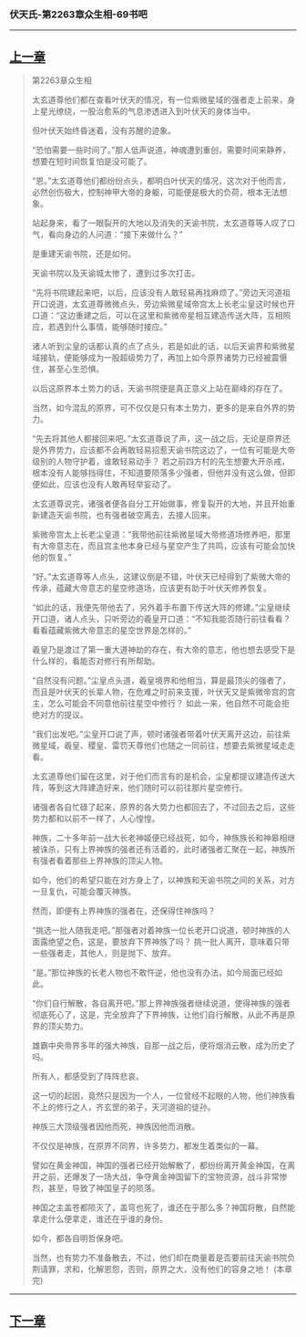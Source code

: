 ### 伏天氏-第2263章众生相-69书吧

--------
[上一章](./be2c36524b37931357e9b8969828dd1f.md)
--------


>
>
>
>第2263章众生相
>
>太玄道尊他们都在查看叶伏天的情况，有一位紫微星域的强者走上前来，身上星光缭绕，一股治愈系的气息渗透进入到叶伏天的身体当中。
>
>但叶伏天始终昏迷着，没有苏醒的迹象。
>
>“恐怕需要一些时间了。”那人低声说道，神魂遭到重创，需要时间来静养，想要在短时间恢复怕是没可能了。
>
>“恩。”太玄道尊他们都纷纷点头，都明白叶伏天的情况，这次对于他而言，必然创伤极大，控制神甲大帝的身躯，可能便是极大的负荷，根本无法想象。
>
>站起身来，看了一眼裂开的大地以及消失的天谕书院，太玄道尊等人叹了口气，看向身边的人问道：“接下来做什么？”
>
>是重建天谕书院，还是如何。
>
>天谕书院以及天谕城太惨了，遭到过多次打击。
>
>“先将书院建起来吧，以后，应该没有人敢轻易再找麻烦了。”旁边天河道祖开口说道，太玄道尊微微点头，旁边紫微星域帝宫太上长老尘皇这时候也开口道：“这边重建之后，可以在这里和紫微帝星相互建造传送大阵，互相照应，若遇到什么事情，能够随时接应。”
>
>诸人听到尘皇的话都认真的点了点头，若是如此的话，以后天谕界和紫微星域接轨，便能够成为一股超级势力了，再加上如今原界诸势力已经被震慑住，甚至心生恐惧。
>
>以后这原界本土势力的话，天谕书院便是真正意义上站在巅峰的存在了。
>
>当然，如今混乱的原界，可不仅仅是只有本土势力，更多的是来自外界的势力。
>
>“先去将其他人都接回来吧。”太玄道尊说了声，这一战之后，无论是原界还是外界势力，应该都不会再敢轻易招惹天谕书院这边了，一位有可能是大帝级别的人物守护着，谁敢轻易动手？
>若之前四方村的先生想要大开杀戒，根本没有人能够挡得住，不知道要陨落多少强者，但他并没有这么做，但即便如此，应该也没有人敢再轻举妄动了。
>
>太玄道尊说完，诸强者便各自分工开始做事，修复裂开的大地，并且开始重新建造天谕书院，也有强者破空离去，去接人回来。
>
>紫微帝宫太上长老尘皇道：“我带他前往紫微星域大帝修道场修养吧，那里有大帝意志在，而且宫主他本身已经与星空产生了共鸣，应该有可能会加快他的恢复。”
>
>“好。”太玄道尊等人点头，这建议倒是不错，叶伏天已经得到了紫微大帝的传承，蕴藏大帝意志的星空修道场，应该更有助于叶伏天修养恢复。
>
>“如此的话，我便先带他去了，另外着手布置下传送大阵的修建。”尘皇继续开口道，诸人点头，只听旁边的羲皇开口道：“不知我能否随行前往看看？看看蕴藏紫微大帝意志的星空世界是怎样的。”
>
>羲皇乃是渡过了第一重大道神劫的存在，有大帝的意志，他也想去感受下是什么样的，看能否对修行有所帮助。
>
>“自然没有问题。”尘皇点头道，羲皇境界和他相当，算是最顶尖的强者了，而且是叶伏天的长辈人物，在危难之时前来支援，叶伏天又是紫微帝宫的宫主，怎么可能会不同意他前往星空中修行？
>如此一来，他自然不可能会拒绝对方的提议。
>
>“我们出发吧。”尘皇开口说了声，顿时诸强者带着叶伏天离开这边，前往紫微星域，羲皇、稷皇、雷罚天尊他们也随之一同前往，想要去紫微星域走走看。
>
>太玄道尊他们留在这里，对于他们而言有的是机会，尘皇都提议建造传送大阵，等到这大阵建造好来，他们随时可以前往那片星空修行。
>
>诸强者各自忙碌了起来，原界的各大势力也都回去了，不过回去之后，这些势力都和以前不一样了，人心惶惶。
>
>神族，二十多年前一战大长老神姬便已经战死，如今，神族族长和神皋相继被诛杀，只有上界神族的强者还有活着的，此时诸强者汇聚在一起，神族所有强者看着那些上界神族的顶尖人物。
>
>如今，他们的希望只能在对方身上了，以神族和天谕书院之间的关系，对方一旦复仇，可能会覆灭神族。
>
>然而，即便有上界神族的强者在，还保得住神族吗？
>
>“挑选一批人随我走吧。”那强者对着神族一位长老开口说道，顿时神族的人面露绝望之色，这是，要放弃下界神族了吗？
>挑一批人离开，意味着只带一些强者走，其他人，则是抛下、放弃。
>
>“是。”那位神族的长老人物也不敢忤逆，他也没有办法，如今局面已经如此。
>
>“你们自行解散，各自离开吧。”那上界神族强者继续说道，使得神族的强者彻底死心了，这是，完全放弃了下界神族，让他们自行解散，从此不再是原界的顶尖势力。
>
>雄霸中央帝界多年的强大神族，自那一战之后，便将烟消云散，成为历史了吗。
>
>所有人，都感受到了阵阵悲哀。
>
>这一切的起因，竟然只是因为一个人，一位曾经不起眼的人物，他们神族看不上的修行之人，齐玄罡的弟子，天河道祖的徒孙。
>
>神族三大顶级强者因他而死，神族因他而消散。
>
>不仅仅是神族，在原界不同界，许多势力，都发生着类似的一幕。
>
>譬如在黄金神国，神国的强者已经开始解散了，都纷纷离开黄金神国，在离开之前，还爆发了一场大战，争夺黄金神国留下的宝物资源，战斗非常惨烈，甚至，导致了神国皇子的陨落。
>
>神国之主盖苍都陨灭了，盖穹也死了，谁还在乎那么多？神国将散，自然能拿走什么便拿走，谁还在乎谁的身份。
>
>如今，都各自明哲保身吧。
>
>当然，也有势力不准备散去，不过，他们却在商量着是否要前往天谕书院负荆请罪，求和，化解恩怨，否则，原界之大，没有他们的容身之地！
>(本章完)
>
>

--------
[下一章](./0b172bdbe5dea8490416ee8b78950571.md)
--------
